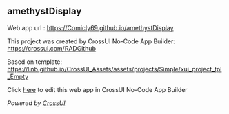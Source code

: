 ## amethystDisplay
Web app url : https://Comicly69.github.io/amethystDisplay

This project was created by CrossUI No-Code App Builder: https://crossui.com/RADGithub

Based on template: https://linb.github.io/CrossUI_Assets/assets/projects/Simple/xui_project_tpl_Empty

Click [here](https://crossui.com/RADGithub/#!from=github&owner=Comicly69&repo=amethystDisplay) to edit this web app in CrossUI No-Code App Builder

<i>Powered by [CrossUI](https://crossui.com)</i>
